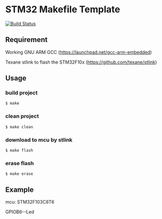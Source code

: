 # STM32 Makefile Template

[![Build Status](https://travis-ci.org/runmec/stm32f10x_makefile_template.svg?branch=master)](https://travis-ci.org/runmec/stm32f10x_makefile_template)

## Requirement

Working GNU ARM GCC (https://launchpad.net/gcc-arm-embedded)

Texane stlink to flash the STM32F10x (https://github.com/texane/stlink)


## Usage

### build project

```$ make```

### clean project

```$ make clean```

### download to mcu by stlink 
```$ make flash```

### erase flash
```$ make erase```

## Example

mcu: STM32F103C8T6

GPIOB6--Led


